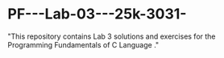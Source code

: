 # PF---Lab-03---25k-3031-
"This repository contains Lab 3 solutions and exercises for the Programming Fundamentals of  C Language ."
